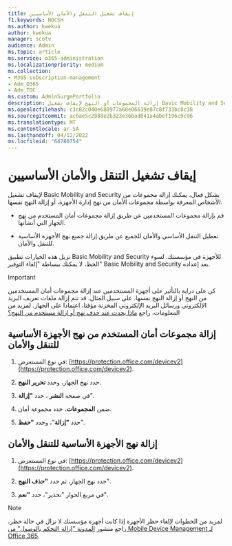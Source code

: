 ```yaml
---
title: إيقاف تشغيل التنقل والأمان الأساسيين
f1.keywords: NOCSH
ms.author: kwekua
author: kwekua
manager: scotv
audience: Admin
ms.topic: article
ms.service: o365-administration
ms.localizationpriority: medium
ms.collection:
- M365-subscription-management
- Adm_O365
- Adm_TOC
ms.custom: AdminSurgePortfolio
description: إزالة المجموعات أو النهج لإيقاف تشغيل Basic Mobility and Security.
ms.openlocfilehash: c3c82c040e688977a68e06639e87c8f733bc8c38
ms.sourcegitcommit: ac0ae5c2888e2b323e36bad041a4abef196c9c96
ms.translationtype: MT
ms.contentlocale: ar-SA
ms.lasthandoff: 04/12/2022
ms.locfileid: "64780754"
---
```

# <a name="turn-off-basic-mobility-and-security"></a>إيقاف تشغيل التنقل والأمان الأساسيين

لإيقاف تشغيل Basic Mobility and Security بشكل فعال، يمكنك إزالة مجموعات من الأشخاص المعرفة بواسطة مجموعات الأمان من نهج إدارة الأجهزة، أو إزالة النهج نفسها.

- قم بإزالة مجموعات المستخدمين عن طريق إزالة مجموعات أمان المستخدم من نهج الجهاز التي أنشأتها.

- تعطيل التنقل الأساسي والأمان للجميع عن طريق إزالة جميع نهج الأجهزة الأساسية للتنقل والأمان.

تزيل هذه الخيارات تطبيق Basic Mobility and Security للأجهزة في مؤسستك. لسوء الحظ، لا يمكنك ببساطة "إلغاء التوفير" Basic Mobility and Security بعد إعداده.

> [!IMPORTANT]
> كن على دراية بالتأثير على أجهزة المستخدمين عند إزالة مجموعات أمان المستخدمين من النهج أو إزالة النهج نفسها. على سبيل المثال، قد تتم إزالة ملفات تعريف البريد الإلكتروني ورسائل البريد الإلكتروني المخزنة مؤقتا، اعتمادا على الجهاز. لمزيد من المعلومات، راجع [ماذا يحدث عند حذف نهج أو إزالة مستخدم من النهج؟](../../admin/basic-mobility-security/create-device-security-policies.md)

## <a name="remove-user-security-groups-from-basic-mobility-and-security-device-policies"></a>إزالة مجموعات أمان المستخدم من نهج الأجهزة الأساسية للتنقل والأمان

1. في نوع المستعرض: [https://protection.office.com/devicev2](https://protection.office.com/devicev2).

2. حدد نهج الجهاز، وحدد **تحرير النهج**.

3. في صفحة **النشر** ، حدد **"إزالة**".

4. ضمن **المجموعات**، حدد مجموعة أمان.

5. حدد **"إزالة**"، وحدد **"حفظ**".

## <a name="remove-basic-mobility-and-security-device-policies"></a>إزالة نهج الأجهزة الأساسية للتنقل والأمان

1. في نوع المستعرض: [https://protection.office.com/devicev2](https://protection.office.com/devicev2).

2. حدد نهج الجهاز، ثم حدد **"حذف النهج**".

3. في مربع الحوار "تحذير"، حدد **"نعم**".

> [!NOTE]
> لمزيد من الخطوات لإلغاء حظر الأجهزة إذا كانت أجهزة مؤسستك لا تزال في حالة حظر، راجع منشور [المدونة "إزالة التحكم بالوصول" من Mobile Device Management لـ Office 365](https://techcommunity.microsoft.com/t5/Intune-Customer-Success/Removing-Access-Control-from-Mobile-Device-Management-for-Office/ba-p/279934).

